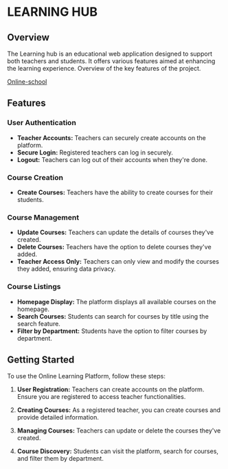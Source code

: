 # LEARNING HUB

## Overview
The Learning hub is an educational web application designed to support both teachers and students. It offers various features aimed at enhancing the learning experience. Overview of the key features of the project.

[Online-school](http://umarfaruk1.pythonanywhere.com/)

## Features

### User Authentication
- **Teacher Accounts:** Teachers can securely create accounts on the platform.
- **Secure Login:** Registered teachers can log in securely.
- **Logout:** Teachers can log out of their accounts when they're done.

### Course Creation
- **Create Courses:** Teachers have the ability to create courses for their students.

### Course Management
- **Update Courses:** Teachers can update the details of courses they've created.
- **Delete Courses:** Teachers have the option to delete courses they've added.
- **Teacher Access Only:** Teachers can only view and modify the courses they added, ensuring data privacy.

### Course Listings
- **Homepage Display:** The platform displays all available courses on the homepage.
- **Search Courses:** Students can search for courses by title using the search feature.
- **Filter by Department:** Students have the option to filter courses by department.

## Getting Started
To use the Online Learning Platform, follow these steps:

1. **User Registration:** Teachers can create accounts on the platform. Ensure you are registered to access teacher functionalities.

2. **Creating Courses:** As a registered teacher, you can create courses and provide detailed information.

3. **Managing Courses:** Teachers can update or delete the courses they've created.

4. **Course Discovery:** Students can visit the platform, search for courses, and filter them by department.


